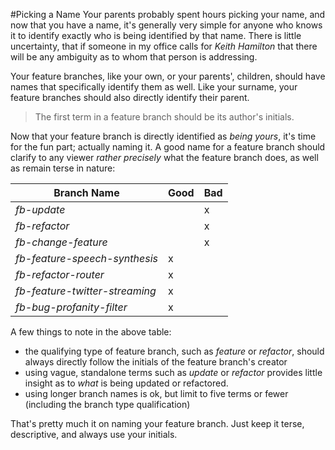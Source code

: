 #Picking a Name
Your parents probably spent hours picking your name, and now that you have a
name, it's generally very simple for anyone who knows it to identify exactly who is being
identified by that name. There is little uncertainty, that if someone in my
office calls for *Keith Hamilton* that there will be any ambiguity as to whom
that person is addressing.

Your feature branches, like your own, or your parents', children, should have names that
specifically identify them as well. Like your surname, your feature branches
should also directly identify their parent.

> The first term in a feature branch should be its author's initials.

Now that your feature branch is directly identified as *being yours*, it's time
for the fun part; actually naming it. A good name for a feature branch should
clarify to any viewer *rather precisely* what the feature branch does, as well
as remain terse in nature:

| Branch Name | Good | Bad |
| ----------- | ---- | --- |
| *fb-update* | | x |
| *fb-refactor* | | x |
| *fb-change-feature* | | x |
| *fb-feature-speech-synthesis* | x | |
| *fb-refactor-router* | x | |
| *fb-feature-twitter-streaming* | x | |
| *fb-bug-profanity-filter* | x | |

A few things to note in the above table:
* the qualifying type of feature branch, such as *feature* or *refactor*,
should always directly follow the initials of the feature branch's creator
* using vague, standalone terms such as *update* or *refactor* provides
little insight as to *what* is being updated or refactored.
* using longer branch names is ok, but limit to five terms or fewer (including
the branch type qualification)

That's pretty much it on naming your feature branch. Just keep it terse,
descriptive, and always use your initials.
